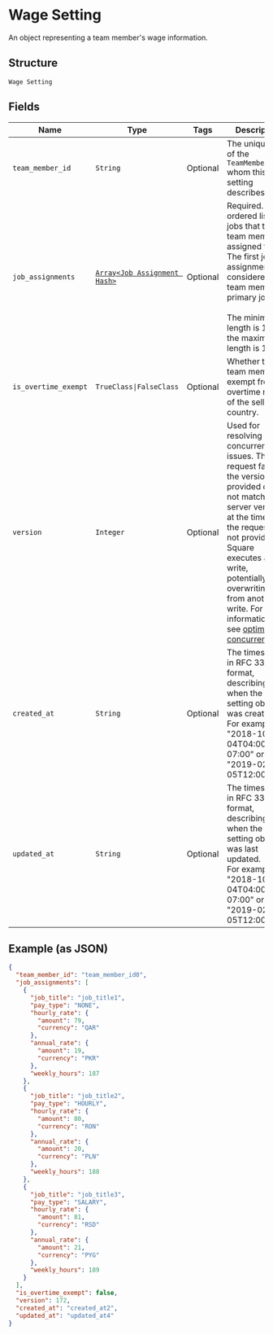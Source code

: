 
# Wage Setting

An object representing a team member's wage information.

## Structure

`Wage Setting`

## Fields

| Name | Type | Tags | Description |
|  --- | --- | --- | --- |
| `team_member_id` | `String` | Optional | The unique ID of the `TeamMember` whom this wage setting describes. |
| `job_assignments` | [`Array<Job Assignment Hash>`](../../doc/models/job-assignment.md) | Optional | Required. The ordered list of jobs that the team member is assigned to.<br>The first job assignment is considered the team member's primary job.<br><br>The minimum length is 1 and the maximum length is 12. |
| `is_overtime_exempt` | `TrueClass\|FalseClass` | Optional | Whether the team member is exempt from the overtime rules of the seller's country. |
| `version` | `Integer` | Optional | Used for resolving concurrency issues. The request fails if the version<br>provided does not match the server version at the time of the request. If not provided,<br>Square executes a blind write, potentially overwriting data from another write. For more information,<br>see [optimistic concurrency](https://developer.squareup.com/docs/working-with-apis/optimistic-concurrency). |
| `created_at` | `String` | Optional | The timestamp, in RFC 3339 format, describing when the wage setting object was created.<br>For example, "2018-10-04T04:00:00-07:00" or "2019-02-05T12:00:00Z". |
| `updated_at` | `String` | Optional | The timestamp, in RFC 3339 format, describing when the wage setting object was last updated.<br>For example, "2018-10-04T04:00:00-07:00" or "2019-02-05T12:00:00Z". |

## Example (as JSON)

```json
{
  "team_member_id": "team_member_id0",
  "job_assignments": [
    {
      "job_title": "job_title1",
      "pay_type": "NONE",
      "hourly_rate": {
        "amount": 79,
        "currency": "QAR"
      },
      "annual_rate": {
        "amount": 19,
        "currency": "PKR"
      },
      "weekly_hours": 187
    },
    {
      "job_title": "job_title2",
      "pay_type": "HOURLY",
      "hourly_rate": {
        "amount": 80,
        "currency": "RON"
      },
      "annual_rate": {
        "amount": 20,
        "currency": "PLN"
      },
      "weekly_hours": 188
    },
    {
      "job_title": "job_title3",
      "pay_type": "SALARY",
      "hourly_rate": {
        "amount": 81,
        "currency": "RSD"
      },
      "annual_rate": {
        "amount": 21,
        "currency": "PYG"
      },
      "weekly_hours": 189
    }
  ],
  "is_overtime_exempt": false,
  "version": 172,
  "created_at": "created_at2",
  "updated_at": "updated_at4"
}
```

